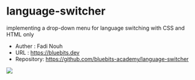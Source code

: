 # language-switcher
implementing a drop-down menu for language switching with CSS and HTML only


- Auther : Fadi Nouh
- URL : https://bluebits.dev
- Repository: https://github.com/bluebits-academy/language-switcher



![](https://bluebits.dev/wp-content/uploads/2020/06/F82C8F13-A6F1-4F4C-8B2A-7BF73AEEE75F.gif)